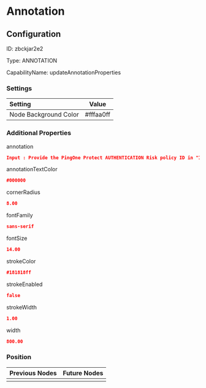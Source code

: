 # Annotation
## Configuration
ID:  zbckjar2e2

Type: ANNOTATION 

CapabilityName: updateAnnotationProperties

### Settings
| Setting | Value  |
| :------------------------ | ---------------------------------------- |
| Node Background Color | #fffaa0ff | 

 




### Additional Properties
annotation
 ```json 
Input : Provide the PingOne Protect AUTHENTICATION Risk policy ID in "Invoke PingOne Protect Subflow"
```


annotationTextColor
 ```json 
#000000
```


cornerRadius
 ```json 
8.00
```


fontFamily
 ```json 
sans-serif
```


fontSize
 ```json 
14.00
```


strokeColor
 ```json 
#181818ff
```


strokeEnabled
 ```json 
false
```


strokeWidth
 ```json 
1.00
```


width
 ```json 
800.00
```




### Position
| Previous Nodes | Future Nodes |
| :------------- | ------------ |
|  |  |